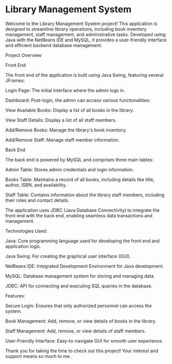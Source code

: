 # Library Management System

Welcome to the Library Management System project! This application is designed to streamline library operations, including book inventory management, staff management, and administrative tasks. Developed using Java with the NetBeans IDE and MySQL, it provides a user-friendly interface and efficient backend database management.

Project Overview

Front End

The front end of the application is built using Java Swing, featuring several JFrames:

Login Page: The initial interface where the admin logs in.

Dashboard: Post-login, the admin can access various functionalities:

View Available Books: Display a list of all books in the library.

View Staff Details: Display a list of all staff members.

Add/Remove Books: Manage the library's book inventory.

Add/Remove Staff: Manage staff member information.

Back End

The back end is powered by MySQL and comprises three main tables:

Admin Table: Stores admin credentials and login information.

Books Table: Maintains a record of all books, including details like title, author, ISBN, and availability.

Staff Table: Contains information about the library staff members, including their roles and contact details.

The application uses JDBC (Java Database Connectivity) to integrate the front end with the back end, enabling seamless data transactions and management.

Technologies Used:

Java: Core programming language used for developing the front end and application logic.

Java Swing: For creating the graphical user interface (GUI).

NetBeans IDE: Integrated Development Environment for Java development.

MySQL: Database management system for storing and managing data.

JDBC: API for connecting and executing SQL queries in the database.

Features:

Secure Login: Ensures that only authorized personnel can access the system.

Book Management: Add, remove, or view details of books in the library.

Staff Management: Add, remove, or view details of staff members.

User-Friendly Interface: Easy-to-navigate GUI for smooth user experience.

Thank you for taking the time to check out this project! Your interest and support means so much to me.
